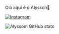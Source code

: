 Olá aqui é o Alysson👋


[![Instagram](https://img.shields.io/badge/Instagram-E4405F?style-for-the-badge&logo=instagram&logoColor=white)](https://instagram.com/alysson.dnz?igshid=YTQwZjQ0NmI0OA==)

![Alyssom GitHub stats](https://github-readme-stats.vercel.app/api?username=AntonioAly&show_icons=true&theme=radical) 



